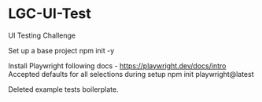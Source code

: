 # LGC-UI-Test
UI Testing Challenge

Set up a base project
npm init -y

Install Playwright following docs - https://playwright.dev/docs/intro
Accepted defaults for all selections during setup
npm init playwright@latest

Deleted example tests boilerplate.
